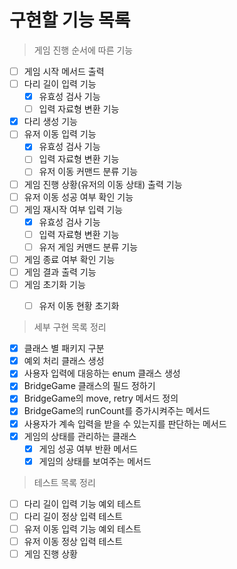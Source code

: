 # 구현할 기능 목록

> 게임 진행 순서에 따른 기능
- [ ] 게임 시작 메서드 출력
- [ ] 다리 길이 입력 기능
  - [x] 유효성 검사 기능
  - [ ] 입력 자료형 변환 기능
- [x] 다리 생성 기능
- [ ] 유저 이동 입력 기능
  - [x] 유효성 검사 기능
  - [ ] 입력 자료형 변환 기능
  - [ ] 유저 이동 커맨드 분류 기능
- [ ] 게임 진행 상황(유저의 이동 상태) 출력 기능
- [ ] 유저 이동 성공 여부 확인 기능
- [ ] 게임 재시작 여부 입력 기능
  - [x] 유효성 검사 기능
  - [ ] 입력 자료형 변환 기능
  - [ ] 유저 게임 커맨드 분류 기능
- [ ] 게임 종료 여부 확인 기능
- [ ] 게임 결과 출력 기능
- [ ] 게임 초기화 기능
  - [ ] 유저 이동 현황 초기화


> 세부 구현 목록 정리
- [x] 클래스 별 패키지 구분
- [x] 예외 처리 클래스 생성
- [x] 사용자 입력에 대응하는 enum 클래스 생성
- [x] BridgeGame 클래스의 필드 정하기
- [x] BridgeGame의 move, retry 메서드 정의
- [x] BridgeGame의 runCount를 증가시켜주는 메서드
- [x] 사용자가 계속 입력을 받을 수 있는지를 판단하는 메서드
- [x] 게임의 상태를 관리하는 클래스
  - [x] 게임 성공 여부 반환 메서드
  - [x] 게임의 상태를 보여주는 메서드

> 테스트 목록 정리
- [ ] 다리 길이 입력 기능 예외 테스트
- [ ] 다리 길이 정상 입력 테스트
- [ ] 유저 이동 입력 기능 예외 테스트
- [ ] 유저 이동 정상 입력 테스트
- [ ] 게임 진행 상황 